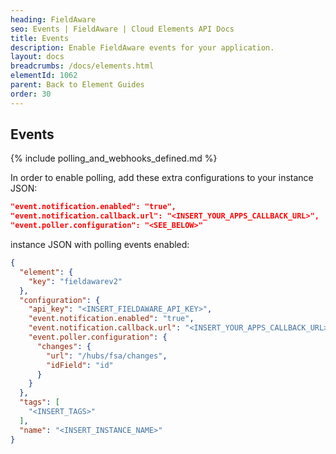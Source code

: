 ```yaml
---
heading: FieldAware
seo: Events | FieldAware | Cloud Elements API Docs
title: Events
description: Enable FieldAware events for your application.
layout: docs
breadcrumbs: /docs/elements.html
elementId: 1062
parent: Back to Element Guides
order: 30
---
```


## Events

{% include polling_and_webhooks_defined.md %}

In order to enable polling, add these extra configurations to your instance JSON:

```JSON
"event.notification.enabled": "true",
"event.notification.callback.url": "<INSERT_YOUR_APPS_CALLBACK_URL>",
"event.poller.configuration": "<SEE_BELOW>"
```

instance JSON with polling events enabled:

```json
{
  "element": {
    "key": "fieldawarev2"
  },
  "configuration": {
    "api_key": "<INSERT_FIELDAWARE_API_KEY>",
    "event.notification.enabled": "true",
    "event.notification.callback.url": "<INSERT_YOUR_APPS_CALLBACK_URL>",
    "event.poller.configuration": {
      "changes": {
        "url": "/hubs/fsa/changes",
        "idField": "id"
      }
    }
  },
  "tags": [
    "<INSERT_TAGS>"
  ],
  "name": "<INSERT_INSTANCE_NAME>"
}
```
